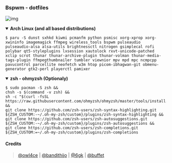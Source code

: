 ### Bspwm - dotfiles

![img](images/blue.jpg)

<details open>
  <summary><strong>Arch Linux (and all based distributions)</strong></summary>

    $ paru -S dunst sxhkd kiwmi pcmanfm python psmisc xorg-xprop xorg-xwininfo imagemagick ffmpeg wireless_tools bspwm pulseaudio pulseaudio-alsa alsa-utils brightnessctl nitrogen gsimplecal rofi polybar qt5-styleplugins lxsession xautolock rxvt-unicode-patched xclip scrot thunar thunar-archive-plugin thunar-volman thunar-media-tags-plugin ffmpegthumbnailer tumbler viewnior mpv mpd mpc ncmpcpp pavucontrol parcellite neofetch w3m htop picom-ibhagwan-git obmenu-generator gtk2-perl playerctl pamixer

<details open>
  <summary><strong>zsh - ohmyzsh (Optionaly)</strong></summary>

    $ sudo pacman -S zsh &&
    chsh -s $(command -v zsh) &&
    sh -c "$(curl -fsSL https://raw.githubusercontent.com/ohmyzsh/ohmyzsh/master/tools/install.sh)" &&
    git clone https://github.com/zsh-users/zsh-syntax-highlighting.git ${ZSH_CUSTOM:-~/.oh-my-zsh/custom}/plugins/zsh-syntax-highlighting &&
    git clone https://github.com/zsh-users/zsh-autosuggestions.git ${ZSH_CUSTOM:-~/.oh-my-zsh/custom}/plugins/zsh-autosuggestions &&
    git clone https://github.com/zsh-users/zsh-completions.git ${ZSH_CUSTOM:=~/.oh-my-zsh/custom}/plugins/zsh-completions

#### Credits
>   [@owl4ce](https://github.com/owl4ce) |
    [@bandithijo](https://github.com/bandithijo) |
    [@6gk](https://github.com/6gk) |
    [@buffet](https://github.com/buffet/kiwmi)
